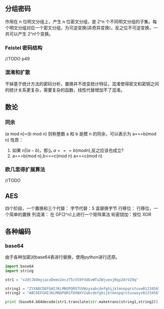 
## 分组密码

作用在 n 位明文分组上，产生 n 位密文分组，是 2^n 个不同明文分组的子集。每个明文分组对应一个密文分组，为可逆变换(非奇异变换)，反之位不可逆变换，一共可以产生 2^n!个变换。

### Feistel 密码结构

//TODO p49

### 混淆和扩散

干掉基于统计方法的密码分析，置换并不改变统计特征，混淆使得密文和密钥之间的统计关系更复杂，需要复杂的函数，线性代替增加不了混淆。

## 数论

### 同余

(a mod n)=(b mod n) 则称整数 a 和 b 是模 n 的同余，可以表示为 a===b(mod n)
性质：

1. 如果 $n|(a-b)$，那么 $a===b(mod n)$,反之应该也成立?
2. a===b(mod n),b===c(mod n) a===c(mod n)

### 欧几里得扩展算法

//TODO

## AES

四个阶段，一个置换和三个代替：
字节代替：S 盒替换字节
行移位： 行移位，一个简单的置换
列混淆： 在 GF(2^n)上进行一个矩阵乘法
轮密钥加：按位 XOR

## 各种编码
### base64
由于各种加密对base64表进行替换，使用python进行还原。
```py
import base64
import string

str1 = "x2dtJEOmyjacxDemx2eczT5cVS9fVUGvWTuZWjuexjRqy24rV29q"

string1 = "ZYXABCDEFGHIJKLMNOPQRSTUVWzyxabcdefghijklmnopqrstuvw0123456789+/"
string2 = "ABCDEFGHIJKLMNOPQRSTUVWXYZabcdefghijklmnopqrstuvwxyz0123456789+/"

print (base64.b64decode(str1.translate(str.maketrans(string1,string2))))
```